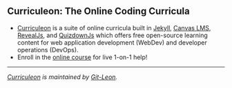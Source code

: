 ## Curriculeon: The Online Coding Curricula
* [Curriculeon](https://curriculeon.github.io/Curriculeon/) is a suite of online curricula built in [Jekyll](https://jekyllrb.com/), [Canvas LMS](https://github.com/instructure/canvas-lms/wiki), [RevealJs](https://github.com/hakimel/reveal.js/), and [QuizdownJs](https://github.com/bonartm/quizdown-js) which offers free open-source learning content for web application development (WebDev) and developer operations (DevOps).
* Enroll in the [online course](https://bit.ly/curriculeon-courses) for live 1-on-1 help!
<hr>

_[Curriculeon](https://curriculeon.github.io/Curriculeon/) is maintained by [Git-Leon](https://github.com/Git-Leon)._
